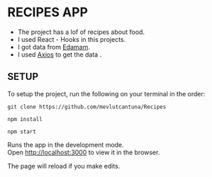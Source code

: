 # RECIPES APP

- The project has a lof of recipes about food. <br/>
- I used React - Hooks in this projects. <br/>
- I got data from [Edamam](https://developer.edamam.com/). <br/>
- I used [Axios](https://github.com/axios/axios) to get the data . <br/>

## SETUP

To setup the project, run the following on your terminal in the order: 

```
git clone https://github.com/mevlutcantuna/Recipes
```

```
npm install
```

```
npm start
```

Runs the app in the development mode.<br />
Open [http://localhost:3000](http://localhost:3000) to view it in the browser.

The page will reload if you make edits.<br />




